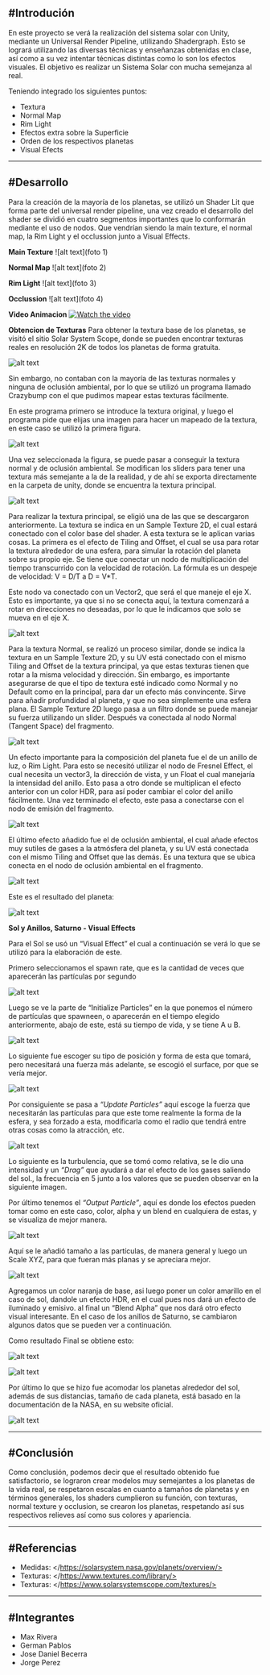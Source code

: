 #Introdución
------------
En este proyecto se verá la realización del sistema solar con Unity, mediante un Universal Render Pipeline, utilizando Shadergraph. Esto se logrará utilizando las diversas técnicas y enseñanzas obtenidas en clase, así como a su vez intentar técnicas distintas como lo son los efectos visuales. El objetivo es realizar un Sistema Solar con mucha semejanza al real.

Teniendo integrado los siguientes puntos:
- Textura
- Normal Map
- Rim Light
- Efectos extra sobre la Superficie
- Orden de los respectivos planetas
- Visual Efects

-------------
#Desarrollo
-------------
Para la creación de la mayoría de los planetas, se utilizó un Shader Lit que forma parte del universal render pipeline, una vez creado el desarrollo del shader se dividió en cuatro segmentos importantes que lo conformarán mediante el uso de nodos. Que vendrían siendo la main texture, el normal map, la Rim Light y el occlussion junto a Visual Effects.

**Main Texture**
![alt text](foto 1)

**Normal Map**
![alt text](foto 2)

**Rim Light**
![alt text](foto 3)

**Occlussion**
![alt text](foto 4)

**Video Animacion**
[![Watch the video](https://i.ytimg.com/an_webp/YaY5JiCBLmk/mqdefault_6s.webp?du=3000&sqp=CPyv74IG&rs=AOn4CLBw3hVuIiAeDHuuygoQ3d89NQ3-nQ)](https://youtu.be/YaY5JiCBLmk)

**Obtencion de Texturas**
Para obtener la textura base de los planetas, se visitó el sitio Solar System Scope, donde se pueden encontrar texturas reales en resolución 2K de todos los planetas de forma gratuita.

![alt text](https://github.com/Lelmats/Sistema-Solar/blob/main/Images/Foto%201.png)

Sin embargo, no contaban con la mayoría de las texturas normales y ninguna de oclusión ambiental, por lo que se utilizó un programa llamado Crazybump con el que pudimos mapear estas texturas fácilmente. 

En este programa primero se introduce la textura original, y luego el programa pide que elijas una imagen para hacer un mapeado de la textura, en este caso se utilizó la primera figura.

![alt text](https://github.com/Lelmats/Sistema-Solar/blob/main/Images/Foto%202.png)

Una vez seleccionada la figura, se puede pasar a conseguir la textura normal y de oclusión ambiental. Se modifican los sliders para tener una textura más semejante a la de la realidad, y de ahí se exporta directamente en la carpeta de unity, donde se encuentra la textura principal.

![alt text](https://github.com/Lelmats/Sistema-Solar/blob/main/Images/Foto%203.png)

Para realizar la textura principal, se eligió una de las que se descargaron anteriormente. La textura se indica en un Sample Texture 2D, el cual estará conectado con el color base del shader. A esta textura se le aplican varias cosas. La primera es el efecto de Tiling and Offset, el cual se usa para rotar la textura alrededor de una esfera, para simular la rotación del planeta sobre su propio eje. Se tiene que conectar un nodo de multiplicación del tiempo transcurrido con la velocidad de rotación. La fórmula es un despeje de velocidad: V = D/T  a D = V*T.

Este nodo va conectado con un Vector2, que será el que maneje el eje X. Esto es importante, ya que si no se conecta aquí, la textura comenzará a rotar en direcciones no deseadas, por lo que le indicamos que solo se mueva en el eje X.

![alt text](https://github.com/Lelmats/Sistema-Solar/blob/main/Images/Foto%204.png)

Para la textura Normal, se realizó un proceso similar, donde se indica la textura en un Sample Texture 2D, y su UV está conectado con el mismo Tiling and Offset de la textura principal, ya que estas texturas tienen que rotar a la misma velocidad y dirección. Sin embargo, es importante asegurarse de que el tipo de textura esté indicado como Normal y no Default como en la principal, para dar un efecto más convincente. Sirve para añadir profundidad al planeta, y que no sea simplemente una esfera plana. El Sample Texture 2D luego pasa a un filtro donde se puede manejar su fuerza utilizando un slider. Después va conectada al nodo Normal (Tangent Space) del fragmento.

![alt text](https://github.com/Lelmats/Sistema-Solar/blob/main/Images/Foto%205.png)

Un efecto importante para la composición del planeta fue el de un anillo de luz, o Rim Light. Para esto se necesitó utilizar el nodo de Fresnel Effect, el cual necesita un vector3, la dirección de vista, y un Float el cual manejaría la intensidad del anillo. Esto pasa a otro donde se multiplican el efecto anterior con un color HDR, para así poder cambiar el color del anillo fácilmente.  Una vez terminado el efecto, este pasa a conectarse con el nodo de emisión del fragmento.

![alt text](https://github.com/Lelmats/Sistema-Solar/blob/main/Images/Foto%206.png)

El último efecto añadido fue el de oclusión ambiental, el cual añade efectos muy sutiles de gases a la atmósfera del planeta, y su UV está conectada con el mismo Tiling and Offset que las demás. Es una textura que se ubica conecta en el nodo de oclusión ambiental en el fragmento.

![alt text](https://github.com/Lelmats/Sistema-Solar/blob/main/Images/Foto%208.png)

Este es el resultado del planeta:

![alt text](https://github.com/Lelmats/Sistema-Solar/blob/main/Images/Foto%209.png)

**Sol y Anillos, Saturno - Visual Effects**

Para el Sol se usó un “Visual Effect” el cual a continuación se verá lo que se utilizó para la elaboración de este.



Primero seleccionamos el spawn rate, que es la cantidad de veces que aparecerán las partículas por segundo

![alt text](https://github.com/Lelmats/Sistema-Solar/blob/main/Images/Foto%2010.png)



Luego se ve la parte de “Initialize Particles” en la que ponemos el número de partículas que spawneen, o aparecerán en el tiempo elegido anteriormente, abajo de este, está su tiempo de vida, y se tiene A u B.

![alt text](https://github.com/Lelmats/Sistema-Solar/blob/main/Images/Foto%2012.1.png)

Lo siguiente fue escoger su tipo de posición y forma de esta que tomará, pero necesitará una fuerza más adelante, se escogió el surface, por que se vería mejor.

![alt text](https://github.com/Lelmats/Sistema-Solar/blob/main/Images/Foto%2011.png)

Por consiguiente se pasa a *“Update Particles”* aquí escoge la fuerza que necesitarán las partículas para que este tome realmente la forma de la esfera, y sea forzado a esta, modificarla como el radio que tendrá entre otras cosas como la atracción, etc.

![alt text](https://github.com/Lelmats/Sistema-Solar/blob/main/Images/Foto%2012.png)

Lo siguiente es la turbulencia, que se tomó como relativa, se le dio una intensidad y un *“Drag”* que ayudará a dar el efecto de los gases saliendo del sol., la frecuencia en 5 junto a los valores que se pueden observar en la siguiente imagen.


Por último tenemos el *“Output Particle”*, aquí es donde los efectos pueden tomar como en este caso, color, alpha y un blend en cualquiera de estas, y se visualiza de mejor manera.

![alt text](https://github.com/Lelmats/Sistema-Solar/blob/main/Images/Foto%2013.1.png)

Aquí se le añadió tamaño a las partículas, de manera general y luego un Scale XYZ, para que fueran más planas y se apreciara mejor.


![alt text](https://github.com/Lelmats/Sistema-Solar/blob/main/Images/Foto%2013.2.png)

Agregamos un color naranja de base, asi luego poner un color amarillo en el caso de sol, dandole un efecto HDR, en el cual pues nos dará un efecto de iluminado y emisivo. al final un “Blend Alpha” que nos dará otro efecto visual interesante. En el caso de los anillos de Saturno, se cambiaron algunos datos que se pueden ver a continuación.

Como resultado Final se obtiene esto:

![alt text](https://github.com/Lelmats/Sistema-Solar/blob/main/Images/Foto%2014.png)

![alt text](https://github.com/Lelmats/Sistema-Solar/blob/main/Images/Foto%2015.png)

Por último lo que se hizo fue acomodar los planetas alrededor del sol, además de sus distancias, tamaño de cada planeta, está basado en la documentación de la NASA, en su website oficial.

![alt text](https://github.com/Lelmats/Sistema-Solar/blob/main/Images/Foto%2016.png)

---------------

#Conclusión
--------------
Como conclusión, podemos decir que el resultado obtenido fue satisfactorio, se lograron crear modelos muy semejantes a los planetas de la vida real, se respetaron escalas en cuanto a tamaños de planetas y en términos generales, los shaders cumplieron su función, con texturas, normal texture y occlusion, se crearon los planetas, respetando así sus respectivos relieves así como sus colores y apariencia. 

--------------
#Referencias
-----------
- Medidas: </https://solarsystem.nasa.gov/planets/overview/>
- Texturas: </https://www.textures.com/library/>
- Texturas: </https://www.solarsystemscope.com/textures/>

-----------
#Integrantes
-------------
- Max Rivera
- German Pablos
- Jose Daniel Becerra
- Jorge Perez 
